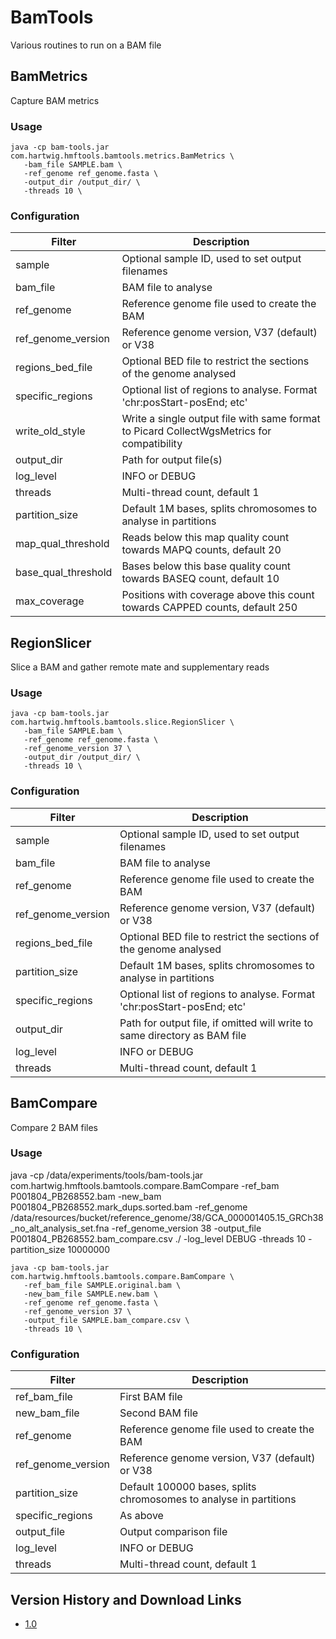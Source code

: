 # BamTools

Various routines to run on a BAM file

## BamMetrics
Capture BAM metrics

### Usage

```
java -cp bam-tools.jar com.hartwig.hmftools.bamtools.metrics.BamMetrics \
   -bam_file SAMPLE.bam \
   -ref_genome ref_genome.fasta \
   -output_dir /output_dir/ \
   -threads 10 \
```

### Configuration

Filter | Description
---|---
sample | Optional sample ID, used to set output filenames
bam_file | BAM file to analyse
ref_genome | Reference genome file used to create the BAM
ref_genome_version | Reference genome version, V37 (default) or V38
regions_bed_file | Optional BED file to restrict the sections of the genome analysed
specific_regions | Optional list of regions to analyse. Format 'chr:posStart-posEnd; etc'
write_old_style | Write a single output file with same format to Picard CollectWgsMetrics for compatibility
output_dir | Path for output file(s)
log_level | INFO or DEBUG
threads | Multi-thread count, default 1
partition_size | Default 1M bases, splits chromosomes to analyse in partitions
map_qual_threshold | Reads below this map quality count towards MAPQ counts, default 20
base_qual_threshold | Bases below this base quality count towards BASEQ count, default 10
max_coverage | Positions with coverage above this count towards CAPPED counts, default 250


## RegionSlicer
Slice a BAM and gather remote mate and supplementary reads

### Usage

```
java -cp bam-tools.jar com.hartwig.hmftools.bamtools.slice.RegionSlicer \
   -bam_file SAMPLE.bam \
   -ref_genome ref_genome.fasta \
   -ref_genome_version 37 \
   -output_dir /output_dir/ \
   -threads 10 \
```

### Configuration

Filter | Description
---|---
sample | Optional sample ID, used to set output filenames
bam_file | BAM file to analyse
ref_genome | Reference genome file used to create the BAM
ref_genome_version | Reference genome version, V37 (default) or V38
regions_bed_file | Optional BED file to restrict the sections of the genome analysed
partition_size | Default 1M bases, splits chromosomes to analyse in partitions
specific_regions | Optional list of regions to analyse. Format 'chr:posStart-posEnd; etc'
output_dir | Path for output file, if omitted will write to same directory as BAM file
log_level | INFO or DEBUG
threads | Multi-thread count, default 1


## BamCompare
Compare 2 BAM files

### Usage

java -cp /data/experiments/tools/bam-tools.jar com.hartwig.hmftools.bamtools.compare.BamCompare 
-ref_bam P001804_PB268552.bam -new_bam P001804_PB268552.mark_dups.sorted.bam 
-ref_genome /data/resources/bucket/reference_genome/38/GCA_000001405.15_GRCh38_no_alt_analysis_set.fna 
-ref_genome_version 38 -output_file P001804_PB268552.bam_compare.csv ./ -log_level DEBUG -threads 10 -partition_size 10000000

```
java -cp bam-tools.jar com.hartwig.hmftools.bamtools.compare.BamCompare \
   -ref_bam_file SAMPLE.original.bam \
   -new_bam_file SAMPLE.new.bam \
   -ref_genome ref_genome.fasta \
   -ref_genome_version 37 \
   -output_file SAMPLE.bam_compare.csv \ 
   -threads 10 \
```

### Configuration

Filter | Description
---|---
ref_bam_file | First BAM file
new_bam_file | Second BAM file
ref_genome | Reference genome file used to create the BAM
ref_genome_version | Reference genome version, V37 (default) or V38
partition_size | Default 100000 bases, splits chromosomes to analyse in partitions
specific_regions | As above
output_file | Output comparison file
log_level | INFO or DEBUG
threads | Multi-thread count, default 1

## Version History and Download Links
- [1.0](https://github.com/hartwigmedical/hmftools/releases/tag/bam-tools-v1.0)
